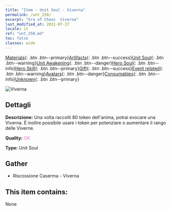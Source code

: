 ```yaml
---
title: "Item - Unit Soul - Viverna"
permalink: /unt_258/
excerpt: "Era of Chaos  Viverna"
last_modified_at: 2021-07-27
locale: it
ref: "unt_258.md"
toc: false
classes: wide
---
```

 [Materials](/ItemsIT/){: .btn .btn--primary}[Artifacts](/ItemsIT/Artifacts/){: .btn .btn--success}[Unit Soul](/ItemsIT/UnitSoul/){: .btn .btn--warning}[Unit Awakening](/ItemsIT/UnitAwakening/){: .btn .btn--danger}[Hero Soul](/ItemsIT/HeroSoul/){: .btn .btn--info}[Hero Skill](/ItemsIT/HeroSkill/){: .btn .btn--primary}[Gift](/ItemsIT/Gift/){: .btn .btn--success}[Event related](/ItemsIT/Events/){: .btn .btn--warning}[Avatars](/ItemsIT/Avatars/){: .btn .btn--danger}[Consumables](/ItemsIT/Consumables/){: .btn .btn--info}[Unknown](/ItemsIT/Unknown/){: .btn .btn--primary}

 ![Viverna](/images/u/ti_feilong.jpg)

## Dettagli
 **Descrizione:** Una volta raccolti 80 token dell'anima, potrai evocare una Viverna. È inoltre possibile usare i token per potenziare o aumentare il rango delle Viverne.

 **Quality:** <span style="color: #DA70D6">OK</span>

 **Type:** Unit Soul

## Gather

*    Riscossione Caserma - Viverna 

## This item contains:

  None

